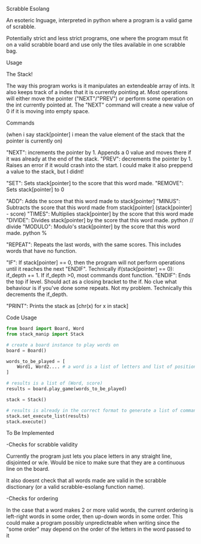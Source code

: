 Scrabble Esolang

An esoteric lnguage, interpreted in python where a program is a valid game of scrabble.

Potentially strict and less strict programs, one where the program msut fit on a valid scrabble board and use only the tiles available in one scrabble bag.


Usage

The Stack!

The way this program works is it manipulates an extendeable array of ints. It also keeps track of a index that it is currently pointing at. Most operations will either move the pointer ("NEXT"/"PREV") or perform some operation on the int currently pointed at. The "NEXT" command will create a new value of 0 if it is moving into empty space.

Commands

(when i say stack[pointer] i mean the value element of the stack that the pointer is currently on)

"NEXT": increments the pointer by 1. Appends a 0 value and moves there if it was already at the end of the stack.
"PREV": decrements the pointer by 1. Raises an error if it would crash into the start. I could make it also preppend a value to the stack, but I didnt!

"SET": Sets stack[pointer] to the score that this word made.
"REMOVE": Sets stack[pointer] to 0

"ADD": Adds the score that this word made to stack[pointer]
"MINUS": Subtracts the score that this word made from stack[pointer] (stack[pointer] - score)
"TIMES": Multiplies stack[pointer] by the score that this word made
"DIVIDE": Divides stack[pointer] by the score that this word made. python // divide
"MODULO": Modulo's stack[pointer] by the score that this word made. python %

"REPEAT": Repeats the last <score> words, with the same scores. This includes words that have no function.

"IF": If stack[pointer] == 0, then the program will not perform operations until it reaches the next "ENDIF". Technically if(stack[pointer] == 0): if_depth += 1. If if_depth >0, most commands dont function.
"ENDIF": Ends the top if level. Should act as a closing bracket to the if. No clue what behaviour is if you've done some repeats. Not my problem. Technically this decrements the if_depth.

"PRINT": Prints the stack as [chr(x) for x in stack]

Code Usage

```python
from board import Board, Word
from stack_manip import Stack

# create a board instance to play words on
board = Board()

words_to_be_played = [
    Word1, Word2.... # a word is a list of letters and list of positions
]

# results is a list of (Word, score)
results = board.play_game(words_to_be_played)

stack = Stack()

# results is already in the correct format to generate a list of commands
stack.set_execute_list(results)
stack.execute()
```

To Be Implemented

-Checks for scrabble validity

Currently the program just lets you place letters in any straight line, disjointed or w/e. Would be nice to make sure that they are a continuous line on the board.

It also doesnt check that all words made are valid in the scrabble disctionary (or a valid scrabble-esolang function name).

-Checks for ordering

In the case that a word makes 2 or more valid words, the current ordering is left-right words in some order, then up-down words in some order. This could make a program possibly unpredicteable when writing since the "some order" may depend on the order of the letters in the word passed to it